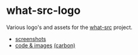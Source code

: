 # what-src-logo

Various logo's and assets for the [what-src](https://github.com/Duroktar/what-src) project.

- [screenshots](/screenshots)
- [code & images](/carbon) [(carbon)](https://carbon.now.sh/)
